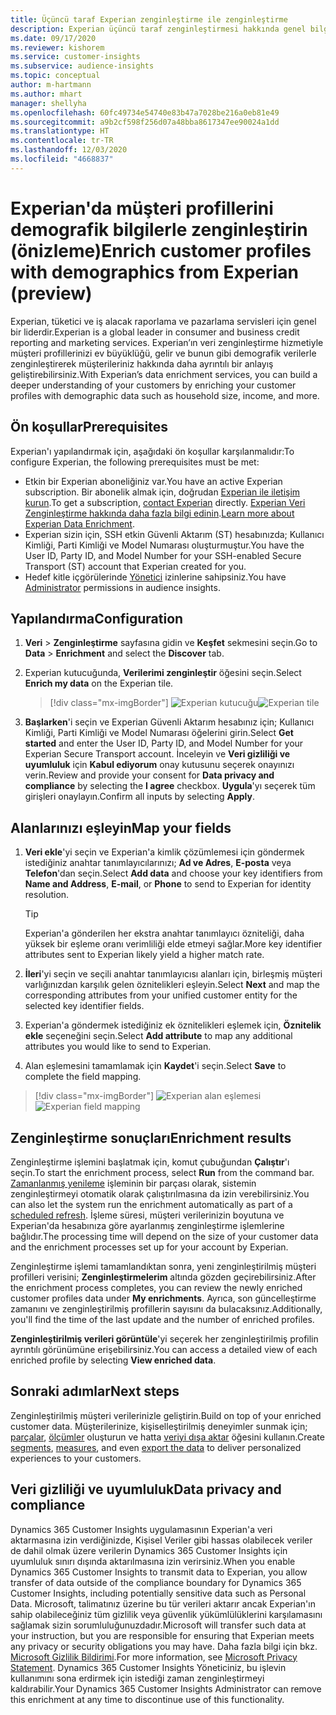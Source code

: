 ```yaml
---
title: Üçüncü taraf Experian zenginleştirme ile zenginleştirme
description: Experian üçüncü taraf zenginleştirmesi hakkında genel bilgiler.
ms.date: 09/17/2020
ms.reviewer: kishorem
ms.service: customer-insights
ms.subservice: audience-insights
ms.topic: conceptual
author: m-hartmann
ms.author: mhart
manager: shellyha
ms.openlocfilehash: 60fc49734e54740e83b47a7028be216a0eb81e49
ms.sourcegitcommit: a9b2cf598f256d07a48bba8617347ee90024a1dd
ms.translationtype: HT
ms.contentlocale: tr-TR
ms.lasthandoff: 12/03/2020
ms.locfileid: "4668837"
---
```

# <a name="enrich-customer-profiles-with-demographics-from-experian-preview"></a><span data-ttu-id="f255e-103">Experian'da müşteri profillerini demografik bilgilerle zenginleştirin (önizleme)</span><span class="sxs-lookup"><span data-stu-id="f255e-103">Enrich customer profiles with demographics from Experian (preview)</span></span>

<span data-ttu-id="f255e-104">Experian, tüketici ve iş alacak raporlama ve pazarlama servisleri için genel bir liderdir.</span><span class="sxs-lookup"><span data-stu-id="f255e-104">Experian is a global leader in consumer and business credit reporting and marketing services.</span></span> <span data-ttu-id="f255e-105">Experian’ın veri zenginleştirme hizmetiyle müşteri profillerinizi ev büyüklüğü, gelir ve bunun gibi demografik verilerle zenginleştirerek müşterileriniz hakkında daha ayrıntılı bir anlayış geliştirebilirsiniz.</span><span class="sxs-lookup"><span data-stu-id="f255e-105">With Experian’s data enrichment services, you can build a deeper understanding of your customers by enriching your customer profiles with demographic data such as household size, income, and more.</span></span>

## <a name="prerequisites"></a><span data-ttu-id="f255e-106">Ön koşullar</span><span class="sxs-lookup"><span data-stu-id="f255e-106">Prerequisites</span></span>

<span data-ttu-id="f255e-107">Experian'ı yapılandırmak için, aşağıdaki ön koşullar karşılanmalıdır:</span><span class="sxs-lookup"><span data-stu-id="f255e-107">To configure Experian, the following prerequisites must be met:</span></span>

- <span data-ttu-id="f255e-108">Etkin bir Experian aboneliğiniz var.</span><span class="sxs-lookup"><span data-stu-id="f255e-108">You have an active Experian subscription.</span></span> <span data-ttu-id="f255e-109">Bir abonelik almak için, doğrudan [Experian ile iletişim kurun](https://www.experian.com/marketing-services/contact).</span><span class="sxs-lookup"><span data-stu-id="f255e-109">To get a subscription, [contact Experian](https://www.experian.com/marketing-services/contact) directly.</span></span> <span data-ttu-id="f255e-110">[Experian Veri Zenginleştirme hakkında daha fazla bilgi edinin](https://www.experian.com/marketing-services/microsoft?cmpid=ems_web_mci_cdppage).</span><span class="sxs-lookup"><span data-stu-id="f255e-110">[Learn more about Experian Data Enrichment](https://www.experian.com/marketing-services/microsoft?cmpid=ems_web_mci_cdppage).</span></span>
- <span data-ttu-id="f255e-111">Experian sizin için, SSH etkin Güvenli Aktarım (ST) hesabınızda; Kullanıcı Kimliği, Parti Kimliği ve Model Numarası oluşturmuştur.</span><span class="sxs-lookup"><span data-stu-id="f255e-111">You have the User ID, Party ID, and Model Number for your SSH-enabled Secure Transport (ST) account that Experian created for you.</span></span>
- <span data-ttu-id="f255e-112">Hedef kitle içgörülerinde [Yönetici](permissions.md#administrator) izinlerine sahipsiniz.</span><span class="sxs-lookup"><span data-stu-id="f255e-112">You have [Administrator](permissions.md#administrator) permissions in audience insights.</span></span>

## <a name="configuration"></a><span data-ttu-id="f255e-113">Yapılandırma</span><span class="sxs-lookup"><span data-stu-id="f255e-113">Configuration</span></span>

1. <span data-ttu-id="f255e-114">**Veri** > **Zenginleştirme** sayfasına gidin ve **Keşfet** sekmesini seçin.</span><span class="sxs-lookup"><span data-stu-id="f255e-114">Go to **Data** > **Enrichment** and select the **Discover** tab.</span></span>

1. <span data-ttu-id="f255e-115">Experian kutucuğunda, **Verilerimi zenginleştir** öğesini seçin.</span><span class="sxs-lookup"><span data-stu-id="f255e-115">Select **Enrich my data** on the Experian tile.</span></span>

   > [!div class="mx-imgBorder"]
   > <span data-ttu-id="f255e-116">![Experian kutucuğu](media/experian-tile.png "Experian kutucuğu")</span><span class="sxs-lookup"><span data-stu-id="f255e-116">![Experian tile](media/experian-tile.png "Experian tile")</span></span>

1. <span data-ttu-id="f255e-117">**Başlarken**'i  seçin ve Experian Güvenli Aktarım hesabınız için; Kullanıcı Kimliği, Parti Kimliği ve Model Numarası öğelerini girin.</span><span class="sxs-lookup"><span data-stu-id="f255e-117">Select **Get started** and enter the User ID, Party ID, and Model Number for your Experian Secure Transport account.</span></span> <span data-ttu-id="f255e-118">İnceleyin ve **Veri gizliliği ve uyumluluk** için **Kabul ediyorum** onay kutusunu seçerek onayınızı verin.</span><span class="sxs-lookup"><span data-stu-id="f255e-118">Review and provide your consent for **Data privacy and compliance** by selecting the **I agree** checkbox.</span></span> <span data-ttu-id="f255e-119">**Uygula**'yı seçerek tüm girişleri onaylayın.</span><span class="sxs-lookup"><span data-stu-id="f255e-119">Confirm all inputs by selecting **Apply**.</span></span>

## <a name="map-your-fields"></a><span data-ttu-id="f255e-120">Alanlarınızı eşleyin</span><span class="sxs-lookup"><span data-stu-id="f255e-120">Map your fields</span></span>

1. <span data-ttu-id="f255e-121">**Veri ekle**'yi seçin ve Experian'a kimlik çözümlemesi için göndermek istediğiniz anahtar tanımlayıcılarınızı; **Ad ve Adres**, **E-posta** veya **Telefon**'dan seçin.</span><span class="sxs-lookup"><span data-stu-id="f255e-121">Select **Add data** and choose your key identifiers from **Name and Address**, **E-mail**, or **Phone** to send to Experian for identity resolution.</span></span>

   > [!TIP]
   > <span data-ttu-id="f255e-122">Experian'a gönderilen her ekstra anahtar tanımlayıcı özniteliği, daha yüksek bir eşleme oranı verimliliği elde etmeyi sağlar.</span><span class="sxs-lookup"><span data-stu-id="f255e-122">More key identifier attributes sent to Experian likely yield a higher match rate.</span></span>

1. <span data-ttu-id="f255e-123">**İleri**'yi seçin ve seçili anahtar tanımlayıcısı alanları için, birleşmiş müşteri varlığınızdan karşılık gelen öznitelikleri eşleyin.</span><span class="sxs-lookup"><span data-stu-id="f255e-123">Select **Next** and map the corresponding attributes from your unified customer entity for the selected key identifier fields.</span></span>

1. <span data-ttu-id="f255e-124">Experian'a göndermek istediğiniz ek öznitelikleri eşlemek için, **Öznitelik ekle** seçeneğini seçin.</span><span class="sxs-lookup"><span data-stu-id="f255e-124">Select **Add attribute** to map any additional attributes you would like to send to Experian.</span></span>

1.  <span data-ttu-id="f255e-125">Alan eşlemesini tamamlamak için **Kaydet**'i seçin.</span><span class="sxs-lookup"><span data-stu-id="f255e-125">Select **Save** to complete the field mapping.</span></span>

   > [!div class="mx-imgBorder"]
   > <span data-ttu-id="f255e-126">![Experian alan eşlemesi](media/experian-field-mapping.png "Experian alan eşlemesi")</span><span class="sxs-lookup"><span data-stu-id="f255e-126">![Experian field mapping](media/experian-field-mapping.png "Experian field mapping")</span></span>

## <a name="enrichment-results"></a><span data-ttu-id="f255e-127">Zenginleştirme sonuçları</span><span class="sxs-lookup"><span data-stu-id="f255e-127">Enrichment results</span></span>

<span data-ttu-id="f255e-128">Zenginleştirme işlemini başlatmak için, komut çubuğundan **Çalıştır**'ı seçin.</span><span class="sxs-lookup"><span data-stu-id="f255e-128">To start the enrichment process, select **Run** from the command bar.</span></span> <span data-ttu-id="f255e-129">[Zamanlanmış yenileme](system.md#schedule-tab) işleminin bir parçası olarak, sistemin zenginleştirmeyi otomatik olarak çalıştırılmasına da izin verebilirsiniz.</span><span class="sxs-lookup"><span data-stu-id="f255e-129">You can also let the system run the enrichment automatically as part of a [scheduled refresh](system.md#schedule-tab).</span></span> <span data-ttu-id="f255e-130">İşleme süresi, müşteri verilerinizin boyutuna ve Experian'da hesabınıza göre ayarlanmış zenginleştirme işlemlerine bağlıdır.</span><span class="sxs-lookup"><span data-stu-id="f255e-130">The processing time will depend on the size of your customer data and the enrichment processes set up for your account by Experian.</span></span>

<span data-ttu-id="f255e-131">Zenginleştirme işlemi tamamlandıktan sonra, yeni zenginleştirilmiş müşteri profilleri verisini; **Zenginleştirmelerim** altında gözden geçirebilirsiniz.</span><span class="sxs-lookup"><span data-stu-id="f255e-131">After the enrichment process completes, you can review the newly enriched customer profiles data under **My enrichments**.</span></span> <span data-ttu-id="f255e-132">Ayrıca, son güncelleştirme zamanını ve zenginleştirilmiş profillerin sayısını da bulacaksınız.</span><span class="sxs-lookup"><span data-stu-id="f255e-132">Additionally, you'll find the time of the last update and the number of enriched profiles.</span></span>

<span data-ttu-id="f255e-133">**Zenginleştirilmiş verileri görüntüle**'yi seçerek her zenginleştirilmiş profilin ayrıntılı görünümüne erişebilirsiniz.</span><span class="sxs-lookup"><span data-stu-id="f255e-133">You can access a detailed view of each enriched profile by selecting **View enriched data**.</span></span>

## <a name="next-steps"></a><span data-ttu-id="f255e-134">Sonraki adımlar</span><span class="sxs-lookup"><span data-stu-id="f255e-134">Next steps</span></span>

<span data-ttu-id="f255e-135">Zenginleştirilmiş müşteri verilerinizle geliştirin.</span><span class="sxs-lookup"><span data-stu-id="f255e-135">Build on top of your enriched customer data.</span></span> <span data-ttu-id="f255e-136">Müşterilerinize, kişiselleştirilmiş deneyimler sunmak için; [parçalar](segments.md), [ölçümler](measures.md) oluşturun ve hatta [veriyi dışa aktar](export-destinations.md) öğesini kullanın.</span><span class="sxs-lookup"><span data-stu-id="f255e-136">Create [segments](segments.md), [measures](measures.md), and even [export the data](export-destinations.md) to deliver personalized experiences to your customers.</span></span>

## <a name="data-privacy-and-compliance"></a><span data-ttu-id="f255e-137">Veri gizliliği ve uyumluluk</span><span class="sxs-lookup"><span data-stu-id="f255e-137">Data privacy and compliance</span></span>

<span data-ttu-id="f255e-138">Dynamics 365 Customer Insights uygulamasının Experian'a veri aktarmasına izin verdiğinizde, Kişisel Veriler gibi hassas olabilecek veriler de dahil olmak üzere verilerin Dynamics 365 Customer Insights için uyumluluk sınırı dışında aktarılmasına izin verirsiniz.</span><span class="sxs-lookup"><span data-stu-id="f255e-138">When you enable Dynamics 365 Customer Insights to transmit data to Experian, you allow transfer of data outside of the compliance boundary for Dynamics 365 Customer Insights, including potentially sensitive data such as Personal Data.</span></span> <span data-ttu-id="f255e-139">Microsoft, talimatınız üzerine bu tür verileri aktarır ancak Experian'ın sahip olabileceğiniz tüm gizlilik veya güvenlik yükümlülüklerini karşılamasını sağlamak sizin sorumluluğunuzdadır.</span><span class="sxs-lookup"><span data-stu-id="f255e-139">Microsoft will transfer such data at your instruction, but you are responsible for ensuring that Experian meets any privacy or security obligations you may have.</span></span> <span data-ttu-id="f255e-140">Daha fazla bilgi için bkz. [Microsoft Gizlilik Bildirimi](https://go.microsoft.com/fwlink/?linkid=396732).</span><span class="sxs-lookup"><span data-stu-id="f255e-140">For more information, see [Microsoft Privacy Statement](https://go.microsoft.com/fwlink/?linkid=396732).</span></span>
<span data-ttu-id="f255e-141">Dynamics 365 Customer Insights Yöneticiniz, bu işlevin kullanımını sona erdirmek için istediği zaman zenginleştirmeyi kaldırabilir.</span><span class="sxs-lookup"><span data-stu-id="f255e-141">Your Dynamics 365 Customer Insights Administrator can remove this enrichment at any time to discontinue use of this functionality.</span></span>
